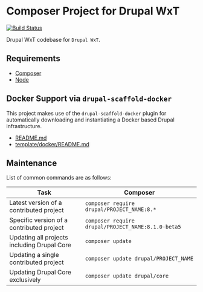 Composer Project for Drupal WxT
===============================

[![Build Status][ci-badge]][ci]

Drupal WxT codebase for `Drupal WxT`.

## Requirements

* [Composer][composer]
* [Node][node]

## Docker Support via `drupal-scaffold-docker`

This project makes use of the `drupal-scaffold-docker` plugin for automatically
downloading and instantiating a Docker based Drupal infrastructure.

- [README.md][docker-scaffold-readme]
- [template/docker/README.md][docker-readme]

## Maintenance

List of common commands are as follows:

| Task                                            | Composer                                               |
|-------------------------------------------------|--------------------------------------------------------|
| Latest version of a contributed project         | ```composer require drupal/PROJECT_NAME:8.*```         |
| Specific version of a contributed project       | ```composer require drupal/PROJECT_NAME:8.1.0-beta5``` |
| Updating all projects including Drupal Core     | ```composer update```                                  |
| Updating a single contributed project           | ```composer update drupal/PROJECT_NAME```              |
| Updating Drupal Core exclusively                | ```composer update drupal/core```                      |


[ci]:                       https://travis-ci.org/drupalwxt/site-pco-cities
[ci-badge]:                 https://travis-ci.org/drupalwxt/site-pco-cities.svg?branch=8.x
[composer]:                 https://getcomposer.org
[node]:                     https://nodejs.org
[docker-scaffold-readme]:   https://github.com/drupal-composer-ext/drupal-scaffold-docker/blob/master/README.md
[docker-readme]:            https://github.com/drupal-composer-ext/drupal-scaffold-docker/blob/master/template/docker/README.md
